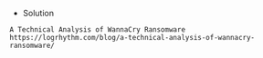 - Solution
````
A Technical Analysis of WannaCry Ransomware
https://logrhythm.com/blog/a-technical-analysis-of-wannacry-ransomware/
````
